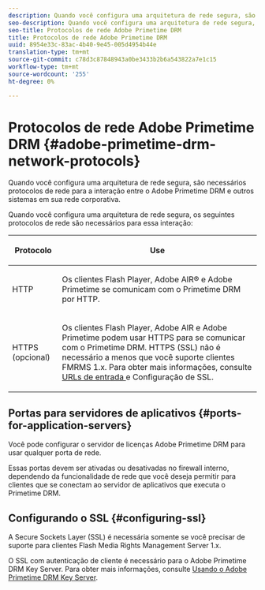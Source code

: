 ```yaml
---
description: Quando você configura uma arquitetura de rede segura, são necessários protocolos de rede para a interação entre o Adobe Primetime DRM e outros sistemas em sua rede corporativa.
seo-description: Quando você configura uma arquitetura de rede segura, são necessários protocolos de rede para a interação entre o Adobe Primetime DRM e outros sistemas em sua rede corporativa.
seo-title: Protocolos de rede Adobe Primetime DRM
title: Protocolos de rede Adobe Primetime DRM
uuid: 8954e33c-83ac-4b40-9e45-005d4954b44e
translation-type: tm+mt
source-git-commit: c78d3c87848943a0be3433b2b6a543822a7e1c15
workflow-type: tm+mt
source-wordcount: '255'
ht-degree: 0%

---
```



# Protocolos de rede Adobe Primetime DRM {#adobe-primetime-drm-network-protocols}

Quando você configura uma arquitetura de rede segura, são necessários protocolos de rede para a interação entre o Adobe Primetime DRM e outros sistemas em sua rede corporativa.

Quando você configura uma arquitetura de rede segura, os seguintes protocolos de rede são necessários para essa interação:

<table frame="all" colsep="1" rowsep="1" class="+ topic/table adobe-d/table " id="table_itc_33z_n4"> 
 <thead class="- topic/thead "> 
  <tr rowsep="1" class="- topic/row "> 
   <th colname="1" class="- topic/entry entry"> <p class="- topic/p ">Protocolo </p> </th> 
   <th colname="2" class="- topic/entry entry"> <p class="- topic/p ">Use </p> </th> 
  </tr> 
 </thead>
 <tbody class="- topic/tbody "> 
  <tr rowsep="1" class="- topic/row "> 
   <td colname="1" class="- topic/entry "> <p class="- topic/p ">HTTP </p> </td> 
   <td colname="2" class="- topic/entry "> <p class="- topic/p ">Os clientes Flash Player, Adobe AIR® e Adobe Primetime se comunicam com o Primetime DRM por HTTP. </p> </td> 
  </tr> 
  <tr rowsep="0" class="- topic/row "> 
   <td colname="1" class="- topic/entry "> <p class="- topic/p ">HTTPS (opcional) </p> </td> 
   <td colname="2" class="- topic/entry "> <p class="- topic/p ">Os clientes Flash Player, Adobe AIR e Adobe Primetime podem usar HTTPS para se comunicar com o Primetime DRM. HTTPS (SSL) não é necessário a menos que você suporte clientes FMRMS 1.x. Para obter mais informações, consulte <a href="../../secure-deployment-guidelines/overview/network-topology-firewall-rules.md" format="dita" scope="local"> URLs de entrada </a> e Configuração de SSL. </p> </td> 
  </tr> 
 </tbody> 
</table>

## Portas para servidores de aplicativos {#ports-for-application-servers}

Você pode configurar o servidor de licenças Adobe Primetime DRM para usar qualquer porta de rede.

Essas portas devem ser ativadas ou desativadas no firewall interno, dependendo da funcionalidade de rede que você deseja permitir para clientes que se conectam ao servidor de aplicativos que executa o Primetime DRM.

## Configurando o SSL {#configuring-ssl}

A Secure Sockets Layer (SSL) é necessária somente se você precisar de suporte para clientes Flash Media Rights Management Server 1.x.

O SSL com autenticação de cliente é necessário para o Adobe Primetime DRM Key Server. Para obter mais informações, consulte [Usando o Adobe Primetime DRM Key Server](../../using-the-drm-key-server/requirements.md).